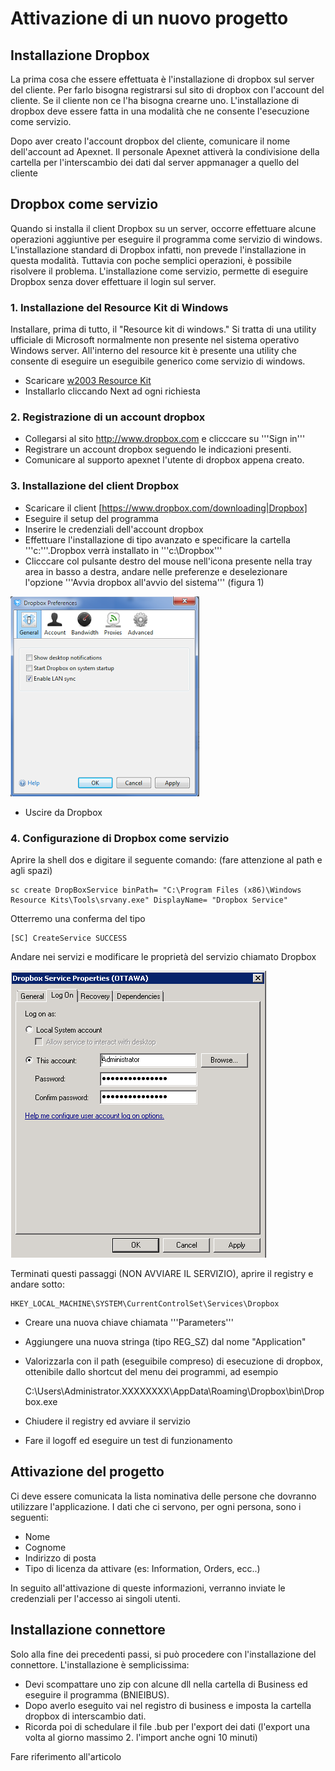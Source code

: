 Attivazione di un nuovo progetto
=================================

Installazione Dropbox
---------------------
La prima cosa che essere effettuata è l'installazione di dropbox sul server del cliente.
Per farlo bisogna registrarsi sul sito di dropbox con l'account del cliente. Se il cliente non ce l'ha bisogna crearne uno.
L'installazione di dropbox deve essere fatta in una modalità che ne consente l'esecuzione come servizio.

Dopo aver creato l'account dropbox del cliente, comunicare il nome dell'account ad Apexnet.
Il personale Apexnet attiverà la condivisione della cartella per l'interscambio dei dati dal server appmanager a quello del cliente

Dropbox come servizio
---------------------
Quando si installa il client Dropbox su un server, occorre effettuare alcune operazioni aggiuntive per eseguire il programma come servizio di windows.
L'installazione standard di Dropbox infatti, non prevede l'installazione in questa modalità. Tuttavia con poche semplici operazioni, è possibile risolvere il problema.
L'installazione come servizio, permette di eseguire Dropbox senza dover effettuare il login sul server.

### 1. Installazione del Resource Kit di Windows

Installare, prima di tutto, il "Resource kit di windows."
Si tratta di una utility ufficiale di Microsoft normalmente non presente nel sistema operativo Windows server.
All'interno del resource kit è presente una utility che consente di eseguire un eseguibile generico come servizio di windows.

* Scaricare [w2003 Resource Kit](http://www.microsoft.com/en-us/download/confirmation.aspx?id=17657)
* Installarlo cliccando Next ad ogni richiesta

### 2. Registrazione di un account dropbox

* Collegarsi al sito http://www.dropbox.com e clicccare su '''Sign in'''
* Registrare un account dropbox seguendo le indicazioni presenti.
* Comunicare al supporto apexnet l'utente di dropbox appena creato.

### 3. Installazione del client Dropbox

* Scaricare il client [https://www.dropbox.com/downloading|Dropbox]
* Eseguire il setup del programma
* Inserire le credenziali dell'account dropbox
* Effettuare l'installazione di tipo avanzato e specificare la cartella '''c:\'''.Dropbox verrà installato in '''c:\Dropbox'''
* Clicccare col pulsante destro del mouse nell'icona presente nella tray area in basso a destra, andare nelle preferenze e deselezionare l'opzione '''Avvia dropbox all'avvio del sistema''' (figura 1)

![](uploads/images/attivazione-nuovo-progetto_dropbox-properties.png "Dropbox properties")

* Uscire da Dropbox

### 4. Configurazione di Dropbox come servizio

Aprire la shell dos e digitare il seguente comando: (fare attenzione al path e agli spazi)

	sc create DropBoxService binPath= "C:\Program Files (x86)\Windows Resource Kits\Tools\srvany.exe" DisplayName= "Dropbox Service"

Otterremo una conferma del tipo

	[SC] CreateService SUCCESS

Andare nei servizi e modificare le proprietà del servizio chiamato Dropbox

![](uploads/images/attivazione-nuovo-progetto_service-properties.png "Service properties")

Terminati questi passaggi (NON AVVIARE IL SERVIZIO), aprire il registry e andare sotto:

	HKEY_LOCAL_MACHINE\SYSTEM\CurrentControlSet\Services\Dropbox

* Creare una nuova chiave chiamata '''Parameters'''
* Aggiungere una nuova stringa (tipo REG_SZ) dal nome "Application"
* Valorizzarla con il path (eseguibile compreso) di esecuzione di dropbox, ottenibile dallo shortcut del menu dei programmi, ad esempio

	C:\Users\Administrator.XXXXXXXX\AppData\Roaming\Dropbox\bin\Dropbox.exe

* Chiudere il registry ed avviare il servizio
* Fare il logoff ed eseguire un test di funzionamento

Attivazione del progetto
------------------------
Ci deve essere comunicata la lista nominativa delle persone che dovranno utilizzare l'applicazione.
I dati che ci servono, per ogni persona, sono i seguenti:

* Nome
* Cognome
* Indirizzo di posta
* Tipo di licenza da attivare (es: Information, Orders, ecc..)

In seguito all'attivazione di queste informazioni, verranno inviate le credenziali per l'accesso ai singoli utenti.

Installazione connettore
------------------------
Solo alla fine dei precedenti passi, si può procedere con l'installazione del connettore.
L'installazione è semplicissima:

* Devi scompattare uno zip con alcune dll nella cartella di Business ed eseguire il programma (BNIEIBUS).
* Dopo averlo eseguito vai nel registro di business e imposta la cartella dropbox di interscambio dati.
* Ricorda poi di schedulare il file .bub per l'export dei dati (l'export una volta al giorno massimo 2. l'import anche ogni 10 minuti)

Fare riferimento all'articolo 